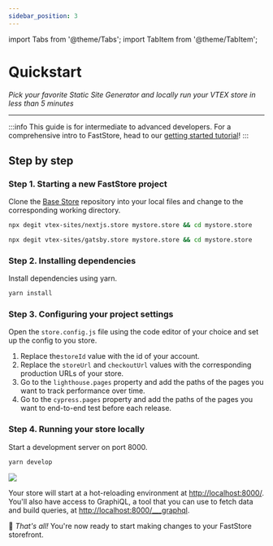 ```yaml
---
sidebar_position: 3
---
```


import Tabs from '@theme/Tabs';
import TabItem from '@theme/TabItem';

# Quickstart

*Pick your favorite Static Site Generator and locally run your VTEX store in less than 5 minutes*

---

:::info 
This guide is for intermediate to advanced developers. For a comprehensive intro to FastStore, head to our [getting started tutorial](/tutorials/fundamentals/0)!
:::

## Step by step 

### Step 1. Starting a new FastStore project

Clone the [Base Store](/starters/base) repository into your local files and change to the corresponding working directory.

<Tabs groupId="chosen-framework">
  <TabItem value="nextjs" label="Next.js" default>

```sh
npx degit vtex-sites/nextjs.store mystore.store && cd mystore.store
```

  </TabItem>
  <TabItem value="gatsby" label="Gatsby">

```sh
npx degit vtex-sites/gatsby.store mystore.store && cd mystore.store
```


  </TabItem>
</Tabs>



### Step 2. Installing dependencies

Install dependencies using yarn.

```sh
yarn install
```

### Step 3. Configuring your project settings

Open the `store.config.js` file using the code editor of your choice and set up the config to you store.

1. Replace  the`storeId` value with the id of your account.
2. Replace the `storeUrl` and `checkoutUrl` values with the corresponding production URLs of your store.
3. Go to the `lighthouse.pages` property and add the paths of the pages you want to track performance over time.
4. Go to the `cypress.pages` property and add the paths of the pages you want to end-to-end test before each release.

### Step 4. Running your store locally

Start a development server on port 8000.

```sh
yarn develop
```

<img className="rounded shadow-md" src="https://vtexhelp.vtexassets.com/assets/docs/src/yarndevelop___e894f0c697aa7150b53791d8b5099255.gif"/>

Your store will start at a hot-reloading environment at [http://localhost:8000/](http://localhost:8000/). You'll also have access to GraphiQL, a tool that you can use to fetch data and build queries, at [http://localhost:8000/___graphql](http://localhost:8000/___graphql).

🎉 *That's all!* You're now ready to start making changes to your FastStore storefront.
